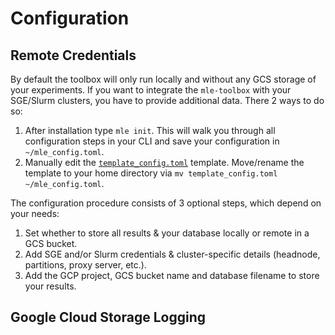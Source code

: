 # Configuration

## Remote Credentials

By default the toolbox will only run locally and without any GCS storage of your experiments. If you want to integrate the `mle-toolbox` with your SGE/Slurm clusters, you have to provide additional data. There 2 ways to do so:

1. After installation type `mle init`. This will walk you through all configuration steps in your CLI and save your configuration in `~/mle_config.toml`.
2. Manually edit the [`template_config.toml`](templates/template_config.toml) template. Move/rename the template to your home directory via `mv template_config.toml ~/mle_config.toml`.

The configuration procedure consists of 3 optional steps, which depend on your needs:

1. Set whether to store all results & your database locally or remote in a GCS bucket.
2. Add SGE and/or Slurm credentials & cluster-specific details (headnode, partitions, proxy server, etc.).
3. Add the GCP project, GCS bucket name and database filename to store your results.


## Google Cloud Storage Logging
